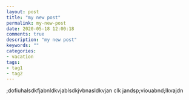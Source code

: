 ```yaml
---
layout: post
title: "my new post"
permalink: my-new-post
date: 2020-05-18 12:00:18
comments: true
description: "my new post"
keywords: ""
categories:
- vacation
tags:
- tag1
- tag2
---
```


;dofiuhalsdkfjabnldkvjablsdkjvbnasldkvjan clk jandsp;viouabnd;lkvajdn
